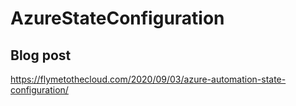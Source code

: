 # AzureStateConfiguration

## Blog post
https://flymetothecloud.com/2020/09/03/azure-automation-state-configuration/
